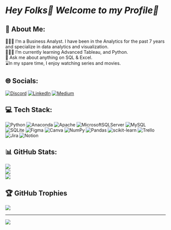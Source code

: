 # *Hey Folks👋 Welcome to my Profile🫡*

<!--
**TheDataGenie/TheDataGenie** is a ✨ _special_ ✨ repository because its `README.md` (this file) appears on your GitHub profile.

Here are some ideas to get you started:

- 🔭 I’m currently working on ...
- 🌱 I’m currently learning ...
- 👯 I’m looking to collaborate on ...
- 🤔 I’m looking for help with ...
- 💬 Ask me about ...
- 📫 How to reach me: ...
- 😄 Pronouns: ...
- ⚡ Fun fact: ...
-->

## 💫 About Me:
👩🏻‍💻 I’m a Business Analyst. I have been in the Analytics for the past 7 years and specialize in data analytics and visualization.<br> 👩🏻‍🏫 I’m currently learning Advanced Tableau, and Python.<br> 💬 Ask me about anything on SQL & Excel.<br>⌛In my spare time, I enjoy watching series and movies.


## 🌐 Socials:
[![Discord](https://img.shields.io/badge/Discord-%237289DA.svg?logo=discord&logoColor=white)](https://discord.gg/Tosd#1971) [![LinkedIn](https://img.shields.io/badge/LinkedIn-%230077B5.svg?logo=linkedin&logoColor=white)](https://linkedin.com/in/soma-dey-663137168/) [![Medium](https://img.shields.io/badge/Medium-12100E?logo=medium&logoColor=white)](https://medium.com/@@deysoma94) 

## 💻 Tech Stack:
![Python](https://img.shields.io/badge/python-3670A0?style=plastic&logo=python&logoColor=ffdd54) ![Anaconda](https://img.shields.io/badge/Anaconda-%2344A833.svg?style=plastic&logo=anaconda&logoColor=white) ![Apache](https://img.shields.io/badge/apache-%23D42029.svg?style=plastic&logo=apache&logoColor=white) ![MicrosoftSQLServer](https://img.shields.io/badge/Microsoft%20SQL%20Sever-CC2927?style=plastic&logo=microsoft%20sql%20server&logoColor=white) ![MySQL](https://img.shields.io/badge/mysql-%2300f.svg?style=plastic&logo=mysql&logoColor=white) ![SQLite](https://img.shields.io/badge/sqlite-%2307405e.svg?style=plastic&logo=sqlite&logoColor=white) 	![Figma](https://img.shields.io/badge/figma-%23F24E1E.svg?style=plastic&logo=figma&logoColor=white) ![Canva](https://img.shields.io/badge/Canva-%2300C4CC.svg?style=plastic&logo=Canva&logoColor=white) ![NumPy](https://img.shields.io/badge/numpy-%23013243.svg?style=plastic&logo=numpy&logoColor=white) ![Pandas](https://img.shields.io/badge/pandas-%23150458.svg?style=plastic&logo=pandas&logoColor=white) ![scikit-learn](https://img.shields.io/badge/scikit--learn-%23F7931E.svg?style=plastic&logo=scikit-learn&logoColor=white) ![Trello](https://img.shields.io/badge/Trello-%23026AA7.svg?style=plastic&logo=Trello&logoColor=white) ![Jira](https://img.shields.io/badge/jira-%230A0FFF.svg?style=plastic&logo=jira&logoColor=white) ![Notion](https://img.shields.io/badge/Notion-%23000000.svg?style=plastic&logo=notion&logoColor=white)
## 📊 GitHub Stats:
![](https://github-readme-stats.vercel.app/api?username=TheDataGenie&theme=midnight-purple&hide_border=false&include_all_commits=true&count_private=true)<br/>
![](https://github-readme-streak-stats.herokuapp.com/?user=TheDataGenie&theme=midnight-purple&hide_border=false)<br/>
![](https://github-readme-stats.vercel.app/api/top-langs/?username=TheDataGenie&theme=midnight-purple&hide_border=false&include_all_commits=true&count_private=true&layout=compact)

## 🏆 GitHub Trophies
![](https://github-profile-trophy.vercel.app/?username=TheDataGenie&theme=discord&no-frame=false&no-bg=false&margin-w=4)

---
[![](https://visitcount.itsvg.in/api?id=TheDataGenie&icon=0&color=8)](https://visitcount.itsvg.in)

<!-- Proudly created with GPRM ( https://gprm.itsvg.in ) -->
